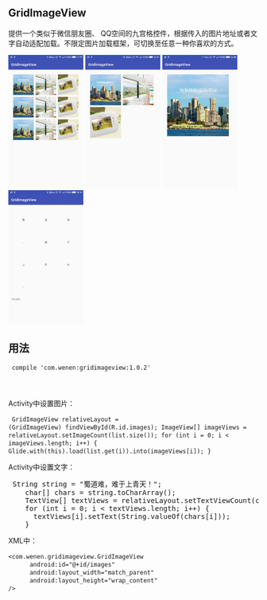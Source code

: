 ## GridImageView

提供一个类似于微信朋友圈、 QQ空间的九宫格控件，根据传入的图片地址或者文字自动适配加载。不限定图片加载框架，可切换至任意一种你喜欢的方式。

<img src="/img/device-2016-12-12-142146.png" width="30%"/>
<img src="/img/device-2016-12-12-150758.png" width="30%"/>
<img src="/img/device-2016-12-12-150834.png" width="30%"/>
<img src="/img/device-2016-12-12-180412.png" width="30%"/>


## 用法

<code><pre>
compile 'com.wenen:gridimageview:1.0.2'

</pre></code>

Activity中设置图片：
<code><pre>
GridImageView relativeLayout = (GridImageView) findViewById(R.id.images);
ImageView[] imageViews = relativeLayout.setImageCount(list.size());
    for (int i = 0; i < imageViews.length; i++) {
      Glide.with(this).load(list.get(i)).into(imageViews[i]);
    }
</pre></code>

Activity中设置文字：

<pre>
 String string = "蜀道难，难于上青天！";
    char[] chars = string.toCharArray();
    TextView[] textViews = relativeLayout.setTextViewCount(chars.length);
    for (int i = 0; i < textViews.length; i++) {
      textViews[i].setText(String.valueOf(chars[i]));
    }
</pre>

XML中：
```
<com.wenen.gridimageview.GridImageView
      android:id="@+id/images"
      android:layout_width="match_parent"
      android:layout_height="wrap_content"
/>
```









